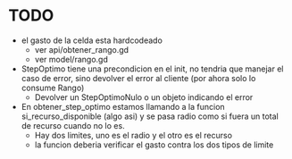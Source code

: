 # TODO

- el gasto de la celda esta hardcodeado
	- ver api/obtener_rango.gd
	- ver model/rango.gd
- StepOptimo tiene una precondicion en el init, no tendria que manejar el caso de error, sino devolver el error al cliente (por ahora solo lo consume Rango)
	- Devolver un StepOptimoNulo o un objeto indicando el error
- En obtener_step_optimo estamos llamando a la funcion si_recurso_disponible (algo asi) y se pasa radio como si fuera un total de recurso cuando no lo es.
	- Hay dos limites, uno es el radio y el otro es el recurso
	- la funcion deberia verificar el gasto contra los dos tipos de limite
